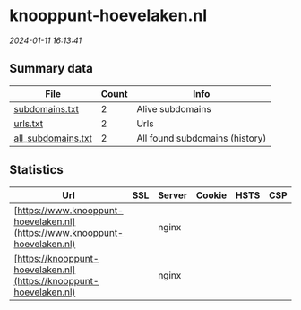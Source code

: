 # knooppunt-hoevelaken.nl
*2024-01-11 16:13:41*
## Summary data
| File       | Count | Info |
|------------|-------|------|
|[subdomains.txt](/data/knooppunt-hoevelaken.nl/subdomains.txt)|2|Alive subdomains|
|[urls.txt](/data/knooppunt-hoevelaken.nl/urls.txt)|2|Urls|
|[all_subdomains.txt](/data/knooppunt-hoevelaken.nl/all_subdomains.txt)|2|All found subdomains (history)|
## Statistics
| Url | SSL | Server | Cookie | HSTS | CSP | XFO | XXP | RP | Tech |Title |
|------------|-------|------|------|------|------|------|------|------|------|------|
|[https://www.knooppunt-hoevelaken.nl](https://www.knooppunt-hoevelaken.nl)| |nginx| | | | | | :white_check_mark: |Nginx|Knooppunt Hoevel...|
|[https://knooppunt-hoevelaken.nl](https://knooppunt-hoevelaken.nl)| |nginx| | | | | | :white_check_mark: |Nginx|Knooppunt Hoevel...|